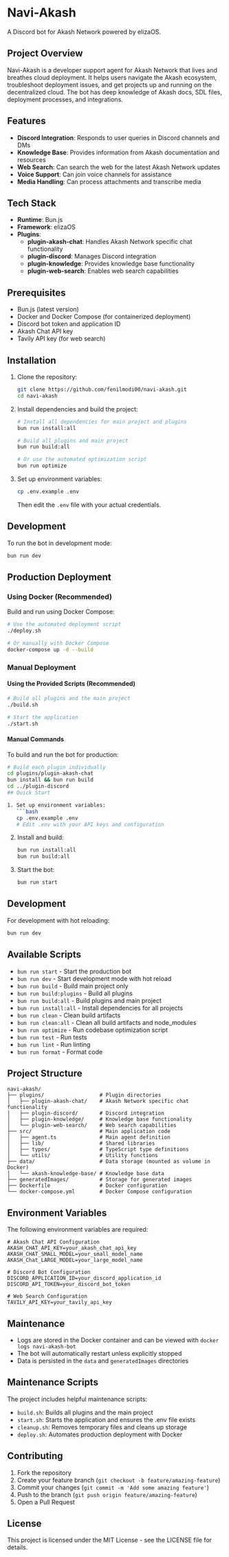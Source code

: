 # Navi-Akash

A Discord bot for Akash Network powered by elizaOS.

## Project Overview

Navi-Akash is a developer support agent for Akash Network that lives and breathes cloud deployment. It helps users navigate the Akash ecosystem, troubleshoot deployment issues, and get projects up and running on the decentralized cloud. The bot has deep knowledge of Akash docs, SDL files, deployment processes, and integrations.

## Features

- **Discord Integration**: Responds to user queries in Discord channels and DMs
- **Knowledge Base**: Provides information from Akash documentation and resources
- **Web Search**: Can search the web for the latest Akash Network updates
- **Voice Support**: Can join voice channels for assistance
- **Media Handling**: Can process attachments and transcribe media

## Tech Stack

- **Runtime**: Bun.js
- **Framework**: elizaOS
- **Plugins**:
  - **plugin-akash-chat**: Handles Akash Network specific chat functionality
  - **plugin-discord**: Manages Discord integration
  - **plugin-knowledge**: Provides knowledge base functionality
  - **plugin-web-search**: Enables web search capabilities

## Prerequisites

- Bun.js (latest version)
- Docker and Docker Compose (for containerized deployment)
- Discord bot token and application ID
- Akash Chat API key
- Tavily API key (for web search)

## Installation

1. Clone the repository:
   ```bash
   git clone https://github.com/fenilmodi00/navi-akash.git
   cd navi-akash
   ```

2. Install dependencies and build the project:
   ```bash
   # Install all dependencies for main project and plugins
   bun run install:all
   
   # Build all plugins and main project
   bun run build:all
   
   # Or use the automated optimization script
   bun run optimize
   ```

3. Set up environment variables:
   ```bash
   cp .env.example .env
   ```
   Then edit the `.env` file with your actual credentials.

## Development

To run the bot in development mode:

```bash
bun run dev
```

## Production Deployment

### Using Docker (Recommended)

Build and run using Docker Compose:

```bash
# Use the automated deployment script
./deploy.sh

# Or manually with Docker Compose
docker-compose up -d --build
```

### Manual Deployment

#### Using the Provided Scripts (Recommended)

```bash
# Build all plugins and the main project
./build.sh

# Start the application
./start.sh
```

#### Manual Commands

To build and run the bot for production:

```bash
# Build each plugin individually
cd plugins/plugin-akash-chat
bun install && bun run build
cd ../plugin-discord
## Quick Start

1. Set up environment variables:
   ```bash
   cp .env.example .env
   # Edit .env with your API keys and configuration
   ```

2. Install and build:
   ```bash
   bun run install:all
   bun run build:all
   ```

3. Start the bot:
   ```bash
   bun run start
   ```

## Development

For development with hot reloading:
```bash
bun run dev
```

## Available Scripts

- `bun run start` - Start the production bot
- `bun run dev` - Start development mode with hot reload
- `bun run build` - Build main project only
- `bun run build:plugins` - Build all plugins
- `bun run build:all` - Build plugins and main project
- `bun run install:all` - Install dependencies for all projects
- `bun run clean` - Clean build artifacts
- `bun run clean:all` - Clean all build artifacts and node_modules
- `bun run optimize` - Run codebase optimization script
- `bun run test` - Run tests
- `bun run lint` - Run linting
- `bun run format` - Format code

## Project Structure

```
navi-akash/
├── plugins/                  # Plugin directories
│   ├── plugin-akash-chat/    # Akash Network specific chat functionality
│   ├── plugin-discord/       # Discord integration
│   ├── plugin-knowledge/     # Knowledge base functionality
│   └── plugin-web-search/    # Web search capabilities
├── src/                      # Main application code
│   ├── agent.ts              # Main agent definition
│   ├── lib/                  # Shared libraries
│   ├── types/                # TypeScript type definitions
│   └── utils/                # Utility functions
├── data/                     # Data storage (mounted as volume in Docker)
│   └── akash-knowledge-base/ # Knowledge base data
├── generatedImages/          # Storage for generated images
├── Dockerfile                # Docker configuration
└── docker-compose.yml        # Docker Compose configuration
```

## Environment Variables

The following environment variables are required:

```
# Akash Chat API Configuration
AKASH_CHAT_API_KEY=your_akash_chat_api_key
AKASH_CHAT_SMALL_MODEL=your_small_model_name
AKASH_Chat_LARGE_MODEL=your_large_model_name

# Discord Bot Configuration
DISCORD_APPLICATION_ID=your_discord_application_id
DISCORD_API_TOKEN=your_discord_bot_token

# Web Search Configuration
TAVILY_API_KEY=your_tavily_api_key
```

## Maintenance

- Logs are stored in the Docker container and can be viewed with `docker logs navi-akash-bot`
- The bot will automatically restart unless explicitly stopped
- Data is persisted in the `data` and `generatedImages` directories

## Maintenance Scripts

The project includes helpful maintenance scripts:

- `build.sh`: Builds all plugins and the main project
- `start.sh`: Starts the application and ensures the .env file exists
- `cleanup.sh`: Removes temporary files and cleans up storage
- `deploy.sh`: Automates production deployment with Docker

## Contributing

1. Fork the repository
2. Create your feature branch (`git checkout -b feature/amazing-feature`)
3. Commit your changes (`git commit -m 'Add some amazing feature'`)
4. Push to the branch (`git push origin feature/amazing-feature`)
5. Open a Pull Request

## License

This project is licensed under the MIT License - see the LICENSE file for details.